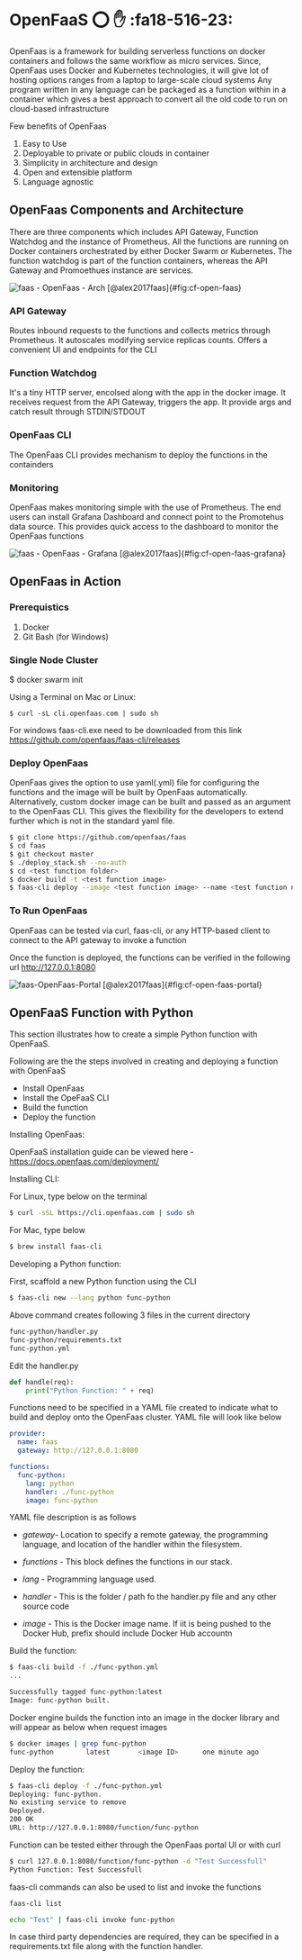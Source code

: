 # OpenFaaS :o: :hand: :fa18-516-23:

OpenFaas is a framework for building serverless functions on docker containers and follows the same workflow as micro services.
Since, OpenFaas uses Docker and Kubernetes technologies, it will give lot of hosting options ranges from a laptop 
to large-scale cloud systems
Any program written in any language can be packaged as a function within in a container which gives a best approach
to convert all the old code to run on cloud-based infrastructure

Few benefits of OpenFaas
1. Easy to Use
2. Deployable to private or public clouds in container
3. Simplicity in architecture and design
4. Open and extensible platform
5. Language agnostic


## OpenFaas Components and Architecture

There are three components which includes API Gateway, Function Watchdog and the instance of Prometheus.
All the functions are running on Docker containers orchestrated by either Docker Swarm or Kubernetes.
The function watchdog is part of the function containers, whereas the API Gateway and Promoethues instance are services.

![faas - OpenFaas - Arch [@alex2017faas]](images/openFaas_architecutre.jpg){#fig:cf-open-faas}

### API Gateway

Routes inbound requests to the functions and collects metrics through Prometheus. It autoscales modifying service replicas counts.
Offers a convenient UI and endpoints for the CLI

### Function Watchdog

It's a tiny HTTP server, encolsed along with the app in the docker image. It receives request from the API Gateway, triggers the app.
It provide args and catch result through STDIN/STDOUT

### OpenFaas CLI

The OpenFaas CLI provides mechanism to deploy the functions in the containders

### Monitoring

OpenFaas makes monitoring simple with the use of Prometheus. The end users can install Grafana Dashboard and connect point to the Promotehus data source. This provides quick access to the dashboard to monitor the OpenFaas functions

![faas - OpenFaas - Grafana [@alex2017faas]](images/grafana.jpeg){#fig:cf-open-faas-grafana}

## OpenFaas in Action

### Prerequistics

1. Docker
2. Git Bash (for Windows)

### Single Node Cluster

$ docker swarm init

Using a Terminal on Mac or Linux:

`$ curl -sL cli.openfaas.com | sudo sh`

For windows faas-cli.exe need to be downloaded from this link https://github.com/openfaas/faas-cli/releases


### Deploy OpenFaas 

OpenFaas gives the option to use yaml(.yml) file for configuring the functions and the image will be built by OpenFaas automatically.
Alternatively, custom docker image can be built and passed as an argument to the OpenFaas CLI. This gives the flexibility for the developers to extend further which is not in the standard yaml file.

```bash
$ git clone https://github.com/openfaas/faas
$ cd faas
$ git checkout master
$ ./deploy_stack.sh --no-auth
$ cd <test function folder>
$ docker build -t <test function image>
$ faas-cli deploy --image <test function image> --name <test function name
```

### To Run OpenFaas

OpenFaas can be tested via curl, faas-cli, or any HTTP-based client to connect to the API gateway to invoke a function

Once the function is deployed, the functions can be verified in the following url
<http://127.0.0.1:8080>

![faas-OpenFaas-Portal [@alex2017faas]](images/markdown_portal.png){#fig:cf-open-faas-portal}

## OpenFaaS Function with Python

This section illustrates how to create a simple Python function with OpenFaaS. 

Following are the the steps involved in creating and deploying a function with OpenFaaS
* Install OpenFaas
* Install the OpeFaaS CLI
* Build the function
* Deploy the function


Installing OpenFaas:

OpenFaaS installation guide can be viewed here - <https://docs.openfaas.com/deployment/> 


Installing CLI:

For Linux, type below on the terminal
```bash
$ curl -sSL https://cli.openfaas.com | sudo sh
```
For Mac, type below
```bash
$ brew install faas-cli
```

Developing a Python function:

First, scaffold a new Python function using the CLI
```bash
$ faas-cli new --lang python func-python
```

Above command creates following 3 files in the current directory
```bash
func-python/handler.py
func-python/requirements.txt
func-python.yml
```

Edit the handler.py
```python
def handle(req):
    print("Python Function: " + req)
```

Functions need to be specified in a YAML file created to indicate what to build and deploy onto the OpenFaas cluster. 
YAML file will look like below

```yaml
provider:
  name: faas
  gateway: http://127.0.0.1:8080

functions:
  func-python:
    lang: python
    handler: ./func-python
    image: func-python
```

YAML file description is as follows

* _gateway_- Location to specify a remote gateway, the programming language, and location of the handler within the filesystem.

* _functions_ - This block defines the functions in our stack.

* _lang_ - Programming language used. 

* _handler_ - This is the folder / path fo the handler.py file and any other source code

* _image_ - This is the Docker image name. If iit is being pushed to the Docker Hub, prefix should include Docker Hub accountn


Build the function:
```bash
$ faas-cli build -f ./func-python.yml
...

Successfully tagged func-python:latest
Image: func-python built.
```

Docker engine builds the function into an image in the docker library and will appear as below when request images
```bash
$ docker images | grep func-python
func-python        latest       <image ID>      one minute ago
```

Deploy the function:
```bash
$ faas-cli deploy -f ./func-python.yml
Deploying: func-python.
No existing service to remove
Deployed.
200 OK
URL: http://127.0.0.1:8080/function/func-python
```

Function can be tested either through the OpenFaas portal UI or with curl 
```bash
$ curl 127.0.0.1:8080/function/func-python -d "Test Successfull"
Python Function: Test Successfull
```

faas-cli commands can also be used to list and invoke the functions
```bash
faas-cli list
```

```bash
echo "Test" | faas-cli invoke func-python
```

In case third party dependencies are required, they can be specified in a requirements.txt file along with the function handler.
